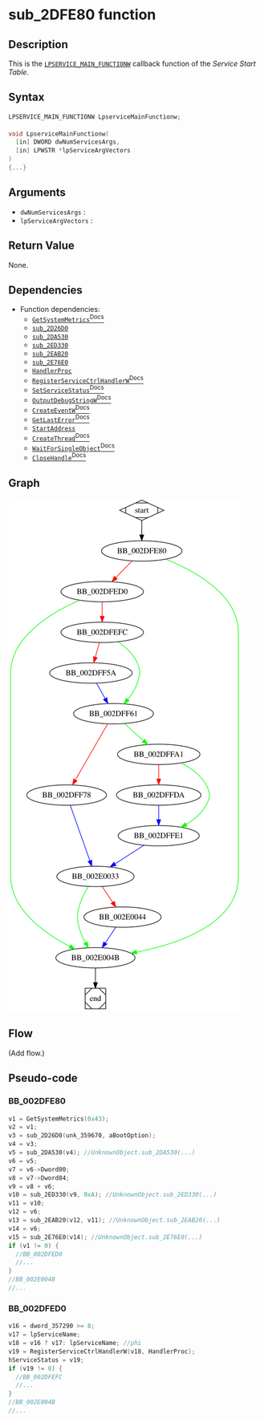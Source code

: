 # sub_2DFE80 function

## Description

This is the [`LPSERVICE_MAIN_FUNCTIONW`](https://docs.microsoft.com/en-us/windows/win32/api/winsvc/nc-winsvc-lpservice_main_functionw) callback function of the *Service Start Table*.

## Syntax

```c
LPSERVICE_MAIN_FUNCTIONW LpserviceMainFunctionw;

void LpserviceMainFunctionw(
  [in] DWORD dwNumServicesArgs,
  [in] LPWSTR *lpServiceArgVectors
)
{...}
```

## Arguments

* `dwNumServicesArgs` : 
* `lpServiceArgVectors` : 

## Return Value

None.

## Dependencies

* Function dependencies:
  * [`GetSystemMetrics`<sup>Docs</sup>](https://docs.microsoft.com/en-us/windows/win32/api/winuser/nf-winuser-getsystemmetrics)
  * [`sub_2D26D0`](sub_2D26D0.md)
  * [`sub_2DA530`](sub_2DA530.md)
  * [`sub_2ED330`](sub_2ED330.md)
  * [`sub_2EAB20`](sub_2EAB20.md)
  * [`sub_2E76E0`](sub_2E76E0.md)
  * [`HandlerProc`](HandlerProc.md)
  * [`RegisterServiceCtrlHandlerW`<sup>Docs</sup>](https://docs.microsoft.com/en-us/windows/win32/api/winsvc/nf-winsvc-registerservicectrlhandlerw)
  * [`SetServiceStatus`<sup>Docs</sup>](https://docs.microsoft.com/en-us/windows/win32/api/winsvc/nf-winsvc-setservicestatus)
  * [`OutputDebugStringW`<sup>Docs</sup>](https://docs.microsoft.com/en-us/windows/win32/api/debugapi/nf-debugapi-outputdebugstringw)
  * [`CreateEventW`<sup>Docs</sup>](https://docs.microsoft.com/en-us/windows/win32/api/synchapi/nf-synchapi-createeventw)
  * [`GetLastError`<sup>Docs</sup>](https://docs.microsoft.com/en-us/windows/win32/api/errhandlingapi/nf-errhandlingapi-getlasterror)
  * [`StartAddress`](StartAddress.md)
  * [`CreateThread`<sup>Docs</sup>](https://docs.microsoft.com/en-us/windows/win32/api/processthreadsapi/nf-processthreadsapi-createthread)
  * [`WaitForSingleObject`<sup>Docs</sup>](https://docs.microsoft.com/en-us/windows/win32/api/synchapi/nf-synchapi-waitforsingleobject)
  * [`CloseHandle`<sup>Docs</sup>](https://docs.microsoft.com/en-us/windows/win32/api/handleapi/nf-handleapi-closehandle)

## Graph

![sub_2DFE80 Graph](../svg/sub_2DFE80.svg "sub_2DFE80 Graph")

## Flow

(Add flow.)

## Pseudo-code

### BB_002DFE80

```c
v1 = GetSystemMetrics(0x43);
v2 = v1;
v3 = sub_2D26D0(unk_359670, aBootOption);
v4 = v3;
v5 = sub_2DA530(v4); //UnknownObject.sub_2DA530(...)
v6 = v5;
v7 = v6->Dword00;
v8 = v7->Dword04;
v9 = v8 + v6;
v10 = sub_2ED330(v9, 0xA); //UnknownObject.sub_2ED330(...)
v11 = v10;
v12 = v6;
v13 = sub_2EAB20(v12, v11); //UnknownObject.sub_2EAB20(...)
v14 = v6;
v15 = sub_2E76E0(v14); //UnknownObject.sub_2E76E0(...)
if (v1 != 0) {
  //BB_002DFED0
  //...
}
//BB_002E004B
//...
```

### BB_002DFED0

```c
v16 = dword_357290 >= 8;
v17 = lpServiceName;
v18 = v16 ? v17: lpServiceName; //phi
v19 = RegisterServiceCtrlHandlerW(v18, HandlerProc);
hServiceStatus = v19;
if (v19 != 0) {
  //BB_002DFEFC
  //...
}
//BB_002E004B
//...
```




